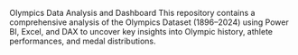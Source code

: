 Olympics Data Analysis and Dashboard
This repository contains a comprehensive analysis of the Olympics Dataset (1896–2024) using Power BI, Excel, and DAX to uncover key insights into Olympic history, athlete performances, and medal distributions.
